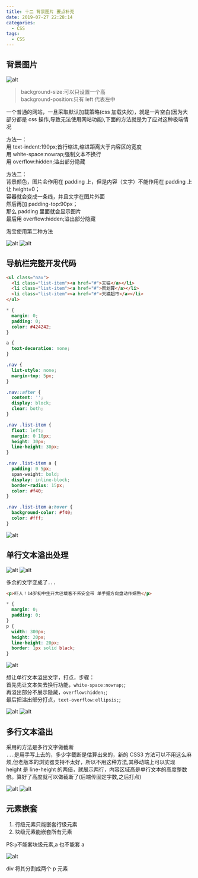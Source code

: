 ```yaml
---
title: 十二 背景图片 要点补充
date: 2019-07-27 22:28:14
categories:
  - CSS
tags:
  - CSS
---
```


## 背景图片

<img src="./12-背景图片-要点补充/背景图片.png" alt="alt" title="" />

> background-size:可以只设置一个高  
> background-position:只有 left 代表左中

一个普通的网站，一旦采取默认加载策略(css 加载失败)，就是一片空白(因为大部分都是 css 操作,导致无法使用网站功能),下面的方法就是为了应对这种极端情况

方法一：  
用 text-indent:190px;首行缩进,缩进距离大于内容区的宽度  
用 white-space:nowrap;强制文本不换行  
用 overflow:hidden;溢出部分隐藏

方法二：  
背景颜色，图片会作用在 padding 上，但是内容（文字）不能作用在 padding 上  
让 height=0；  
容器就会变成一条线，并且文字在图片外面  
然后再加 padding-top:90px；  
那么 padding 里面就会显示图片  
最后用 overflow:hidden;溢出部分隐藏

淘宝使用第二种方法

<img src="./12-背景图片-要点补充/背景1.png" alt="alt" title="" />  
<img src="./12-背景图片-要点补充/背景2.png" alt="alt" title="" />

## 导航栏完整开发代码

```html
<ul class="nav">
  <li class="list-item"><a href="#">天猫</a></li>
  <li class="list-item"><a href="#">聚划算</a></li>
  <li class="list-item"><a href="#">天猫超市</a></li>
</ul>
```

```css
* {
  margin: 0;
  padding: 0;
  color: #424242;
}

a {
  text-decoration: none;
}

.nav {
  list-style: none;
  margin-top: 5px;
}

.nav::after {
  content: '';
  display: block;
  clear: both;
}

.nav .list-item {
  float: left;
  margin: 0 10px;
  height: 30px;
  line-height: 30px;
}

.nav .list-item a {
  padding: 0 5px;
  span-weight: bold;
  display: inline-block;
  border-radius: 15px;
  color: #f40;
}

.nav .list-item a:hover {
  background-color: #f40;
  color: #fff;
}
```

<img src="./12-背景图片-要点补充/淘宝导航栏.png" alt="alt" title="" />

## 单行文本溢出处理

<img src="./12-背景图片-要点补充/文字溢出1.png" alt="alt" title="" />

<img src="./12-背景图片-要点补充/文字溢出2.png" alt="alt" title="" />

多余的文字变成了`...`

```html
<p>吓人！14岁初中生开大巴载客不系安全带 单手握方向盘动作娴熟</p>
```

```css
* {
  margin: 0;
  padding: 0;
}
p {
  width: 300px;
  height: 20px;
  line-height: 20px;
  border: 1px solid black;
}
```

<img src="./12-背景图片-要点补充/文字溢出5.png" alt="alt" title="" />

想让单行文本溢出文字，打点，步骤：  
首先先让文本失去换行功能，`white-space:nowrap;`;  
再溢出部分不展示隐藏，`overflow:hidden;`;  
最后把溢出部分打点，`text-overflow:ellipsis;`;

<img src="./12-背景图片-要点补充/文字溢出解决.gif" alt="alt" title="" />

<img src="./12-背景图片-要点补充/文字溢出4.png" alt="alt" title="" />

## 多行文本溢出

采用的方法是多行文字做截断  
`...`是用手写上去的，多少字截断是估算出来的，新的 CSS3 方法可以不用这么麻烦,但老版本的浏览器支持不太好，所以不用这种方法,其移动端上可以实现  
height 是 line-height 的两倍，就展示两行，内容区域高是单行文本的高度整数倍。算好了高度就可以做截断了(后端传固定字数,之后打点)

<img src="./12-背景图片-要点补充/文字溢出6.png" alt="alt" title="" />  
<img src="./12-背景图片-要点补充/文字溢出7.png" alt="alt" title="" />

## 元素嵌套

1. 行级元素只能嵌套行级元素
2. 块级元素能嵌套所有元素

PS:`p`不能套块级元素,a 也不能套 a

<img src="./12-背景图片-要点补充/pdiv.png" alt="alt" title="" />

div 将其分割成两个 p 元素

